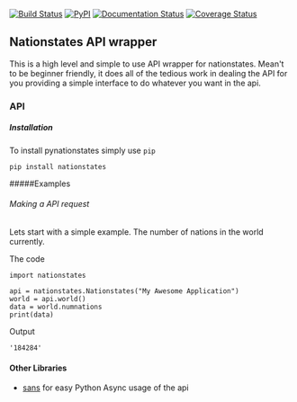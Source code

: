 [![Build Status](https://travis-ci.com/DolphDev/pynationstates.svg)](https://travis-ci.org/DolphDev/pynationstates) [![PyPI](https://img.shields.io/pypi/v/nationstates.svg)](https://pypi.python.org/pypi?:action=display&name=nationstates) [![Documentation Status](https://readthedocs.org/projects/pynationstates/badge/?version=latest)](http://pynationstates.readthedocs.org/en/latest/?badge=latest) [![Coverage Status](https://coveralls.io/repos/github/DolphDev/pynationstates/badge.svg?branch=master)](https://coveralls.io/github/DolphDev/pynationstates?branch=master)


Nationstates API wrapper
---

This is a high level and simple to use API wrapper for nationstates. Mean't to be beginner friendly, it does all of the tedious work in dealing the API for you providing a simple interface to do whatever you want in the api.


### API
##### Installation

To install pynationstates simply use `pip`

    pip install nationstates



#####Examples
###### Making a API request

Lets start with a simple example. The number of nations in the world 
currently. 

The code

    import nationstates
	
    api = nationstates.Nationstates("My Awesome Application")
    world = api.world()
    data = world.numnations
    print(data)

Output

    '184284'

#### Other Libraries

* [sans](https://github.com/zephyrkul/sans) for easy Python Async usage of the api





